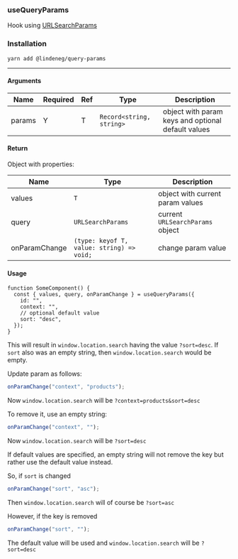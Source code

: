 ### useQueryParams

Hook using [URLSearchParams](https://developer.mozilla.org/en-US/docs/Web/API/URLSearchParams)

### Installation

`yarn add @lindeneg/query-params`

---

#### Arguments

| Name   | Required | Ref | Type                     | Description                                        |
| ------ | -------- | --- | ------------------------ | -------------------------------------------------- |
| params | Y        | T   | `Record<string, string>` | object with param keys and optional default values |

#### Return

Object with properties:

| Name          | Type                                      | Description                      |
| ------------- | ----------------------------------------- | -------------------------------- |
| values        | `T`                                       | object with current param values |
| query         | `URLSearchParams`                         | current `URLSearchParams` object |
| onParamChange | `(type: keyof T, value: string) => void;` | change param value               |

#### Usage

```tsx
function SomeComponent() {
  const { values, query, onParamChange } = useQueryParams({
    id: "",
    context: "",
    // optional default value
    sort: "desc",
  });
}
```

This will result in `window.location.search` having the value `?sort=desc`. If `sort` also was an empty string, then `window.location.search` would be empty.

Update param as follows:

```ts
onParamChange("context", "products");
```

Now `window.location.search` will be `?context=products&sort=desc`

To remove it, use an empty string:

```ts
onParamChange("context", "");
```

Now `window.location.search` will be `?sort=desc`

If default values are specified, an empty string will not remove the key but rather use the default value instead.

So, if `sort` is changed

```ts
onParamChange("sort", "asc");
```

Then `window.location.search` will of course be `?sort=asc`

However, if the key is removed

```ts
onParamChange("sort", "");
```

The default value will be used and `window.location.search` will be `?sort=desc`
